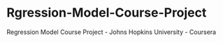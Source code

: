 # Rgression-Model-Course-Project
Regression Model Course Project - Johns Hopkins University - Coursera
